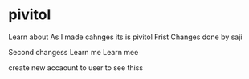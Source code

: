 # pivitol
Learn about 
As I made cahnges its is pivitol
Frist Changes done by saji

Second changess
Learn me Learn mee

create new accaount to 
user to see thiss
